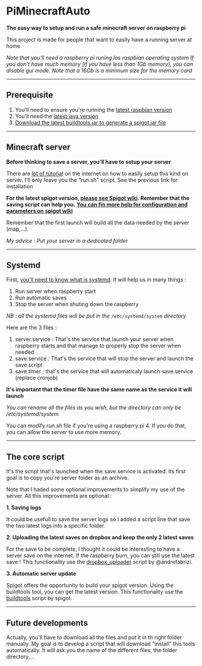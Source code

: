 # PiMinecraftAuto

**The easy way to setup and run a safe minecraft server on raspberry pi**

This project is made for people that want to easily have a running server at home

*Note that you'll need a raspberry pi runing las raspbian operating system*
*If you don't have much memory (if you have less than 1Gb memory), you can disable gui mode.*
*Note that a 16Gb is a minimum size for the memory card*

---

## Prerequisite

1. You'll need to ensure you're running the [latest raspbian version](https://www.raspberrypi.org/documentation/raspbian/updating.md)
2. You'll need the [latest java version](https://tecadmin.net/install-oracle-java-11-on-debian-9-stretch/)
3. [Download the latest buildtools.jar to generate a spigot.jar file](https://www.spigotmc.org/wiki/buildtools/)

---

## Minecraft server

**Before thinking to save a server, you'll have to setup your server**

There are [lot of tutorial](https://www.makeuseof.com/tag/setup-minecraft-server-raspberry-pi/) on the internet on how to easily setup this kind on server.
I'll only leave you the "run.sh" script. See the previous link for installation

**For the latest spigot version, [please see Spigot wiki](https://www.spigotmc.org/wiki/buildtools/#latest). Remember that the saving script can help you.**
**[You can fin more help for configuration and parameters on spigot wiki](https://www.spigotmc.org/wiki/spigot/)**

Remember that the first launch will build all the data needed by the server (map,...).

*My advice : Put your server in a dedicated folder*

---

## Systemd

First, [you'll need to know what is systemd](https://wiki.debian.org/systemd).
It will help us in many things :

1. Run server when raspberry start
2. Run automatic saves
3. Stop the server when shuting down the raspberry

*NB : all the systemd files will be put in the* `/etc/systemd/system` *directory*

Here are the 3 files :

1. server.service : That's the service that launch your server when raspberry starts and that manage to properly stop the server when needed
2. save.service : That's the service that will stop the server and launch the save script
3. save.timer : that's the service that will automaticaly launch save.service (replace cronjob)

**It's important that the timer file have the same name as the service it will launch**

*You can rename all the files as you wish, but the directory can only be /etc/systemd/system*

You can modify *run.sh* file if you're using a raspberry pi 4. If you do that, you can allow the server to use more memory.

---

## The core script

It's the script that's launched when the save.service is activated.
Its first goal is to copy you're server folder as an archive.

Note that I haded some optional improvements to simplify my use of the server. All this improvements are optional :

**1. Saving logs**

It could be usefull to save the server logs so I added a script line that save the two latest logs into a specific folder.

**2. Uploading the latest saves on dropbox and keep the only 2 latest saves**

For the save to be complete, I thought it could be interesting to have a server save on the internet. If the raspberry burn, you can still use the latest save !
This functionality use the [dropbox_uploader](https://github.com/andreafabrizi/Dropbox-Uploader) script by @andrefabrizi.

**3. Automatic server update**

Spigot offers the opportunity to build your spigot version. Using the buildtools tool, you can get the latest version.
This functionality use the [buildtools](https://hub.spigotmc.org/jenkins/job/BuildTools/) script by spigot.

---

## Future developments

Actually, you'll have to download all the files and put it in th right folder manually. My goal is to develop a script that will download "install" this tools automatically. It will ask you the name of the different files, the folder directory,...
